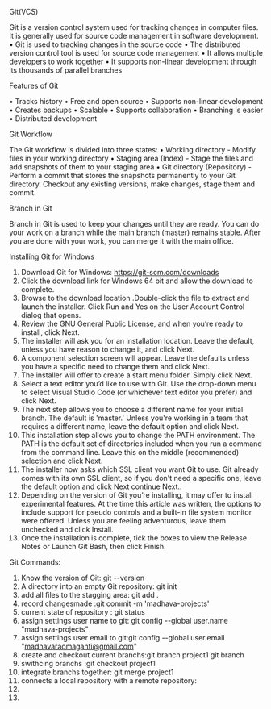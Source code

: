 Git(VCS)

Git is a version control system used for tracking changes in computer files. It is generally used for source code management in software development.
•	Git is used to tracking changes in the source code
•	The distributed version control tool is used for source code management
•	It allows multiple developers to work together
•	It supports non-linear development through its thousands of parallel branches

Features of Git

•	Tracks history
•	Free and open source
•	Supports non-linear development
•	Creates backups
•	Scalable
•	Supports collaboration
•	Branching is easier
•	Distributed development

Git Workflow

The Git workflow is divided into three states:
•	Working directory - Modify files in your working directory
•	Staging area (Index) - Stage the files and add snapshots of them to your staging area
•	Git directory (Repository) - Perform a commit that stores the snapshots permanently to your Git directory. Checkout any existing versions, make changes, stage them and commit.
 
Branch in Git

Branch in Git is used to keep your changes until they are ready. You can do your work on a branch while the main branch (master) remains stable. After you are done with your work, you can merge it with the main office.
 

Installing Git for Windows

1. Download Git for Windows:  https://git-scm.com/downloads
2. Click the download link for Windows 64 bit and allow the download to complete.
3. Browse to the download location .Double-click the file to extract and launch the installer. Click Run and Yes on the User Account Control dialog that opens.
4. Review the GNU General Public License, and when you’re ready to install, click Next.
5. The installer will ask you for an installation location. Leave the default, unless you have reason to change it, and click Next.
6. A component selection screen will appear. Leave the defaults unless you have a specific need to change them and click Next.
7. The installer will offer to create a start menu folder. Simply click Next.
8. Select a text editor you’d like to use with Git. Use the drop-down menu to select Visual Studio Code (or whichever text editor you prefer) and click Next.
9. The next step allows you to choose a different name for your initial branch. The default is 'master.' Unless you're working in a team that requires a different name, leave the default option and click Next.
10. This installation step allows you to change the PATH environment. The PATH is the default set of directories included when you run a command from the command line. Leave this on the middle (recommended) selection and click Next.
11. The installer now asks which SSL client you want Git to use. Git already comes with its own SSL client, so if you don't need a specific one, leave the default option and click Next continue Next..
12. Depending on the version of Git you’re installing, it may offer to install experimental features. At the time this article was written, the options to include support for pseudo controls and a built-in file system monitor were offered. Unless you are feeling adventurous, leave them unchecked and click Install.
13. Once the installation is complete, tick the boxes to view the Release Notes or Launch Git Bash, then click Finish.

Git Commands:
1. Know the version of Git: git --version
2. A directory into an empty Git repository:  git init
3. add all files to the stagging area: git add .
4. record changesmade :git commit -m 'madhava-projects'
5. current state of repository : git status
6. assign settings user name to git: git config --global user.name "madhava-projects"
7. assign settings user email to git:git config --global user.email "madhavaraomaganti@gmail.com"
8. create and checkout current branchs:git branch project1      git branch
9. swithcing branchs :git checkout project1
10. integrate branchs together: git merge project1
11. connects a local repository with a remote repository:
12. 
13. 


